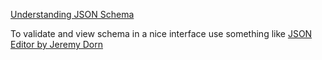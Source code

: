 [Understanding JSON Schema][understanding-json-schema]

To validate and view schema in a nice interface use something like [JSON Editor by Jeremy Dorn][jeremydorn-json-editor]

[jeremydorn-json-editor]: http://jeremydorn.com/json-editor/
[understanding-json-schema]: http://spacetelescope.github.io/understanding-json-schema/index.html
